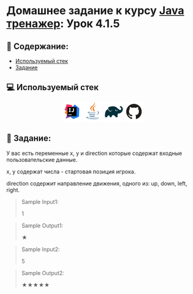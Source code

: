 # Домашнее задание к курсу [Java тренажер](https://stepik.org/course/182389/syllabus?search=7262451423): Урок 4.1.5
## :scroll: Содержание:

- [Используемый стек](#computer-используемый-стек)
- [Задание](#pushpin-Задание)

##  :computer: Используемый стек

<p align="center">
<a href="https://www.jetbrains.com/idea/"><img src="media/logo/Intelij_IDEA.svg" width="50" height="50"  alt="IDEA"/></a>
<a href="https://www.java.com/"><img src="media/logo/Java.svg" width="50" height="50"  alt="JAVA"/></a>
<a href="https://gradle.org/"><img src="media/logo/Gradle.svg" width="50" height="50"  alt="Gradle"/></a>
<a href="https://github.com/"><img src="media/logo/GitHub.svg" width="50" height="50"  alt="GITHUB"/></a>

## :pushpin: Задание:
У вас есть переменные x, y и direction которые содержат входные пользовательские данные.

x, y содержат числа - стартовая позиция игрока.

direction содержит направление движения, одного из: up, down, left, right.

<p align="center">
<a <img src="media/images/game-field-2.jpg" alt="field"/></a>

>Sample Input1:
>
>1

>Sample Output1:
>
>★

> Sample Input2:
>
>5

>Sample Output2:
>
>★★★★★